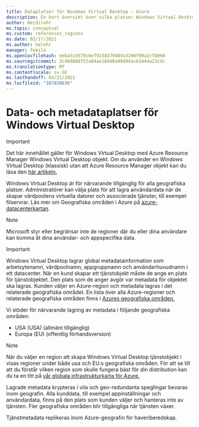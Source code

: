 ```yaml
---
title: Dataplatser för Windows Virtual Desktop – Azure
description: En kort översikt över vilka platser Windows Virtual Desktop och metadata lagras i.
author: Heidilohr
ms.topic: conceptual
ms.custom: references_regions
ms.date: 02/17/2021
ms.author: helohr
manager: femila
ms.openlocfilehash: eeba3cb579c6ef9158379403a3206f99a2cfb060
ms.sourcegitcommit: 3c460886f53a84ae104d8a09d94acb3444a23cdc
ms.translationtype: MT
ms.contentlocale: sv-SE
ms.lasthandoff: 04/21/2021
ms.locfileid: "107830636"
---
```

# <a name="data-and-metadata-locations-for-windows-virtual-desktop"></a>Data- och metadataplatser för Windows Virtual Desktop

>[!IMPORTANT]
>Det här innehållet gäller för Windows Virtual Desktop med Azure Resource Manager Windows Virtual Desktop objekt. Om du använder en Windows Virtual Desktop (klassisk) utan att Azure Resource Manager objekt kan du läsa den [här artikeln.](./virtual-desktop-fall-2019/data-locations-2019.md)

Windows Virtual Desktop är för närvarande tillgänglig för alla geografiska platser. Administratörer kan välja plats för att lagra användardata när de skapar värdpoolens virtuella datorer och associerade tjänster, till exempel filservrar. Läs mer om Geografiska områden i Azure på [azure-datacenterkartan](https://azuredatacentermap.azurewebsites.net/).

>[!NOTE]
>Microsoft styr eller begränsar inte de regioner där du eller dina användare kan komma åt dina användar- och appspecifika data.

>[!IMPORTANT]
>Windows Virtual Desktop lagrar global metadatainformation som arbetsytenamn, värdpoolnamn, appgruppnamn och användarhuvudnamn i ett datacenter. När en kund skapar ett tjänstobjekt måste de ange en plats för tjänstobjektet. Den plats som de anger avgör var metadata för objektet ska lagras. Kunden väljer en Azure-region och metadata lagras i det relaterade geografiska området. En lista över alla Azure-regioner och relaterade geografiska områden finns i [Azures geografiska områden.](https://azure.microsoft.com/global-infrastructure/geographies/)

Vi stöder för närvarande lagring av metadata i följande geografiska områden:

- USA (USA) (allmänt tillgänglig)
- Europa (EU) (offentlig förhandsversion) 

>[!NOTE]
> När du väljer en region att skapa Windows Virtual Desktop tjänstobjekt i visas regioner under både usa och EU:s geografiska områden. För att se till att du förstår vilken region som skulle fungera bäst för din distribution kan du ta en titt på [vår globala infrastrukturkarta för Azure.](https://azure.microsoft.com/global-infrastructure/geographies/#geographies)

Lagrade metadata krypteras i vila och geo-redundanta speglingar bevaras inom geografin. Alla kunddata, till exempel appinställningar och användardata, finns på den plats som kunden väljer och hanteras inte av tjänsten. Fler geografiska områden blir tillgängliga när tjänsten växer.

Tjänstmetadata replikeras inom Azure-geografin för haveriberedskap.
